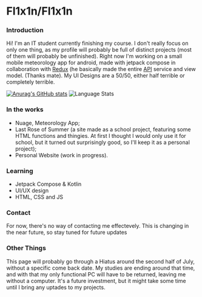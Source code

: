 # **Fl1x1n/Fl1x1n**
### Introduction

Hi! I'm an IT student currently finishing my course. I don't really focus on only one thing, as my profile will probably be full of distinct projects (most of them will probably be unfinished). Right now I'm working on a small mobile meteorology app for android, made with jetpack compose in collaboration with [Redux](https://github.com/ReduxFlakes) (he basically made the entire [API](https://open-meteo.com/) service and view model. (Thanks mate).
My UI Designs are a 50/50, either half terrible or completely terrible.

[![Anurag's GitHub stats](https://github-readme-stats.vercel.app/api?username=Fl1x1n&show_icons=true&theme=ocean_dark)](https://github.com/Fl1x1n)
![Language Stats](https://github-readme-stats.vercel.app/api/top-langs/?username=Fl1x1n&layout=compact&theme=ocean_dark)

### In the works
- Nuage, Meteorology App;
- Last Rose of Summer (a site made as a school project, featuring some HTML functions and thingies. At first I thought I would only use it for school, but it turned out surprisingly good, so I'll keep it as a personal project);
- Personal Website (work in progress).

### Learning
- Jetpack Compose & Kotlin
- UI/UX design
- HTML, CSS and JS


### Contact
For now, there's no way of contacting me effectevely. This is changing in the near future, so stay tuned for future updates 

### Other Things
This page will probably go through a Hiatus around the second half of July, without a specific come back date. My studies are ending around that time, and with that my only functional PC will have to be returned, leaving me without a computer. It's a future investment, but it might take some time until I bring any uptades to my projects.
<!--
I'll add this section on my personal site sometime in the future
#### Bands 
- Iron Maiden (R.I.P. Paul Di'Anno);
- Black Sabbath;
- Judas Priest;
- Megadeth;
- Scorpions (early stages with Uli Jon Roth);
- Metallica (not often);
- Manowar;
- Pantera (Pantera fans when 🚶‍➡️);
- The Smashing Pumpkins;
- The Doors;
- Pink Floyd;
- Soundgarden;
- Audioslave;
- Pearl Jam;
- The Smiths;
- There's more but I can't remember them now; 
##### Less known ones
- Savatage;
- Dark Star;
- Praying Mantis;
- U.D.O.;
- Spooky Tooth;
-->
##
